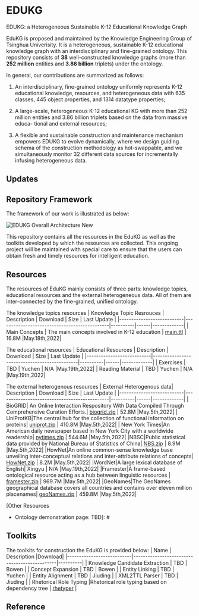 # EDUKG
EDUKG: a Heterogeneous Sustainable K-12 Educational Knowledge Graph

EduKG is proposed and maintained by the Knowledge Engineering Group of Tsinghua Univerisity. It is a heterogeneous, sustainable K-12 educational knowledge graph with an interdisciplinary and fine-grained ontology. This repository consists of **38** well-constructed knowledge graphs (more than **252 million** entities and **3.86 billion** triplets) under the ontology. 

 In general, our contributions are summarized as follows:

1. An interdisciplinary, fine-grained ontology uniformly represents K-12 educational knowledge, resources, and heterogeneous data with 635 classes, 445 object properties, and 1314 datatype properties; 

2. A large-scale, heterogeneous K-12 educational KG with more than 252 million entities and 3.86 billion triplets based on the data from massive educa- tional and external resources;

3. A flexible and sustainable construction and maintenance mechanism empowers EDUKG to evolve dynamically, where we design guiding schema of the construction methodology as hot-swappable, and we simultaneously monitor 32 different data sources for incrementally infusing heterogeneous data.

## Updates

[### May.13rd]: #

## Repository Framework

The framework of our work is illustrated as below:

![EDUKG Overall Architecture New](https://user-images.githubusercontent.com/96781042/168043447-3a574ed0-71ed-4686-add6-cf9d207b47a3.png)

This repository contains all the resources in the EduKG as well as the toolkits developed by which the resources are collected. This ongoing project will be maintained with special care to ensure that the users can obtain fresh and timely resources for intelligent education.

## Resources

The resources of EduKG mainly consists of three parts: knowledge topics, educational resources and the external heterogeneous data. All of them are inter-connected by the fine-grained, unified ontology.

The knowledge topics resources
| Knowledge Topic Resrouces | Description                                  | Download | Size | Last Update |
|---------------------------|----------------------------------------------|----------|------|-------------|
| Main Concepts             | The main concepts involved in K-12 education | [main.ttl](https://drive.google.com/file/d/1YoPITzjk2oKoX0k_XbLplu8IUn16bg4-/view?usp=sharing) | 16.8M  |May.18th,2022|



The educational resources
| Educational Resources     | Description                                  | Download | Size | Last Update |
|---------------------------|----------------------------------------------|----------|------|-------------|
| Exercises                 | TBD                                          | Yuchen   | N/A  |May.19th,2022|
| Reading Material          | TBD                                          | Yuchen   | N/A  |May.19th,2022|


The external heterogenous resources
| External Heterogenous data| Description                                  | Download | Size | Last Update |
|---------------------------|----------------------------------------------|----------|------|-------------|
| BioGRID| An Online Interaction Respository With Data Compiled Through Comprehensive Curation Efforts.| [biogrid.zip](https://drive.google.com/file/d/1ed0ec9WdEDuCIdrd7rJOwkyoWtr2Bc5c/view?usp=sharing)   | 52.8M  |May.5th,2022|
| UniProtKB|The central hub for the collection of functional information on proteins| [uniprot.zip](https://drive.google.com/file/d/19GqxPKCupUwIOH1OWLRSZ7LdLhKIJ4dQ/view?usp=sharing)   | 410.8M  |May.5th,2022|
| New York Times|An American daily newspaper based in New York City with a worldwide readership| [nytimes.zip](https://drive.google.com/file/d/1ZV21wGPx8oE9XKwijlAIRFlNM6cCpH9A/view?usp=sharing)   | 544.6M  |May.5th,2022|
|NBSC|Public statistical data provided by National Bureau of Statistics of China| [NBS.zip](https://drive.google.com/file/d/1ItBqExrTXonsyk8EzU9b7lj0HZK536AR/view?usp=sharing)  | 8.9M  |May.5th,2022|
|HowNet|An online common-sense knowledge base unveiling inter-conceptual relations and inter-attribute relations of concepts| [HowNet.zip](https://drive.google.com/file/d/1kZg3ose06wLIYNBJ1XfXmY7GdToR2On1/view?usp=sharing)   | 8.2M  |May.5th,2022|
|WordNet|A large lexical database of English| Xingyu   | N/A  |May.19th,2022|
|Framester|A frame-based ontological resource acting as a hub between linguistic resources | [framester.zip](https://drive.google.com/file/d/1hWSGOAYpgTk5-hrCoijhLI9jPhpPVJ5T/view?usp=sharing)   | 969.7M  |May.5th,2022|
|GeoNames|The GeoNames geographical database covers all countries and contains over eleven million placenames| [geoNames.zip](https://drive.google.com/file/d/1Yve8deeTpQsqjpT2TpTmrktB1vnlECwY/view?usp=sharing)   | 459.8M  |May.5th,2022|


[| FAOSTAT|FAOSTAT provides free access to food and agriculture data for over 245 countries and territories | Xingyu   | N/A  |May.19th,2022|
|IHS|N/A| Xingyu   | N/A  |TBD|
|Thesaurus-Merriam-Webster|Synonyms, antonyms, definitions, and example sentences developed from Merriam-Webster dictionary| Xingyu   | N/A  |TBD|
|PubChem|The world's largest collection of freely accessible chemical information| Xingyu   | N/A  |May.19th,2022|]: #


[|DataBank|DataBank gives enterprises, technology, and content providers the confidence of knowing their applications and data are always secure| Xingyu   | N/A  |TBD|
|CSKG|A multi-sources knowledge graph for common sense| Xingyu   | N/A  |May.19th,2022|]: #

[|国家统计年鉴|N/A| Xingyu   | TBD  |May.19th,2022|
|第五六次人口普查数据|N/A| Xingyu   | TBD  |May.19th,2022|
|公开政府文件|N/A| Xingyu   | TBD  |May.19th,2022|
|Wikinews (Chinese)|N/A| Jiuding  | TBD  |May.19th,2022|
|Wikinews (English)|N/A| Jiuding  | TBD  |May.19th,2022|
|Wikisources (Chinese)|N/A| Jiuding  | TBD  |May.19th,2022|
|Wikisources (English)|N/A| Jiuding  | TBD  |May.19th,2022|
|Wikidictionary (Chinese)|N/A| Jiuding  | TBD  |May.19th,2022|
|Wikidictionary (English)|N/A| Jiuding  | TBD  |May.19th,2022|
|Wikivoyage (English)|N/A| Jiuding  | TBD  |May.19th,2022|]: #


[Other Resources 
  - Ontology demonstration page: TBD]: #

## Toolkits

The toolkits for construction the EduKG is provided below:
| Name     | Description                                  |Download|
|---------------------------|----------------------------------------------|----------|
| Knowledge Candidate Extraction | TBD                                          | Bowen   |
| Concept Expansion        | TBD                                          | Bowen   | 
| Entity Linking        | TBD                                          | Yuchen   | 
| Entity Alignment        | TBD                                          | Jiuding   | 
| XML2TTL Parser       | TBD                                          | Jiuding   | 
| Rhetorical Role Typing       |Rhetorical role typing based on dependency tree | [rhetyper](https://github.com/THU-KEG/EDUKG/tree/main/rhetyper)   | 

[The toolkits for interacting with the EduKG resources is provided below:
| Name     | Description                                  |Usage Example|
|---------------------------|----------------------------------------------|----------|
| download_dataset.sh |Download the full dataset. | Bowen   |]: #


## Reference


